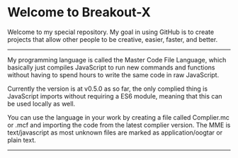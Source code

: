 # Welcome to Breakout-X
Welcome to my special repository.
My goal in using GitHub is to create projects that allow other people to be creative, easier, faster, and better.

--------
My programming language is called the Master Code File Language, which basically just compiles JavaScript to run new commands and functions without having to spend hours to write the same code in raw JavaScript.

Currently the version is at v0.5.0 as so far, the only complied thing is JavaScript imports without requiring a ES6 module, meaning that this can be used locally as well.

You can use the language in your work by creating a file called Complier.mc or .mcf and importing the code from the latest complier version. The MME is text/javascript as most unknown files are marked as application/oogtar or plain text.

--------
